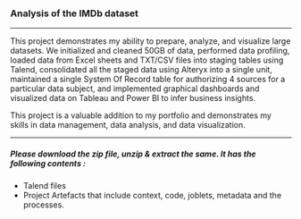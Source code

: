 ### Analysis of the IMDb dataset

-----------

This project demonstrates my ability to prepare, analyze, and visualize large datasets. We initialized and cleaned 50GB of data, performed data profiling, loaded data from Excel sheets and TXT/CSV files into staging tables using Talend, consolidated all the staged data using Alteryx into a single unit, maintained a single System Of Record table for authorizing 4 sources for a particular data subject, and implemented graphical dashboards and visualized data on Tableau and Power BI to infer business insights.

This project is a valuable addition to my portfolio and demonstrates my skills in data management, data analysis, and data visualization.


-----
##### Please download the zip file, unzip & extract the same. It has the following contents : 
- Talend files
- Project Artefacts that include context, code, joblets, metadata and the processes.
